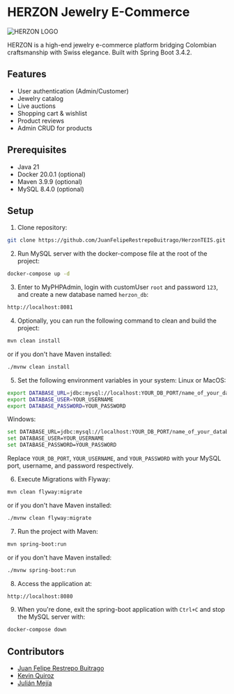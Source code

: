 # HERZON Jewelry E-Commerce

![HERZON LOGO](https://github.com/customUser-attachments/assets/2e69377c-da31-4c8a-9831-69587d75f130)

HERZON is a high-end jewelry e-commerce platform bridging Colombian craftsmanship with Swiss elegance. Built with Spring Boot 3.4.2.

## Features
- User authentication (Admin/Customer)
- Jewelry catalog
- Live auctions
- Shopping cart & wishlist
- Product reviews
- Admin CRUD for products

## Prerequisites
- Java 21
- Docker 20.0.1 (optional)
- Maven 3.9.9 (optional)
- MySQL 8.4.0 (optional)

## Setup
1. Clone repository:
```bash
git clone https://github.com/JuanFelipeRestrepoBuitrago/HerzonTEIS.git
```
2. Run MySQL server with the docker-compose file at the root of the project:
```bash
docker-compose up -d
```
3. Enter to MyPHPAdmin, login with customUser `root` and password `123`, and create a new database named `herzon_db`:
```bash
http://localhost:8081
```
4. Optionally, you can run the following command to clean and build the project:
```bash
mvn clean install
```
or if you don't have Maven installed:
```bash
./mvnw clean install
```
5. Set the following environment variables in your system:
   Linux or MacOS:
```bash
export DATABASE_URL=jdbc:mysql://localhost:YOUR_DB_PORT/name_of_your_database
export DATABASE_USER=YOUR_USERNAME
export DATABASE_PASSWORD=YOUR_PASSWORD
```
Windows:
```bash
set DATABASE_URL=jdbc:mysql://localhost:YOUR_DB_PORT/name_of_your_database
set DATABASE_USER=YOUR_USERNAME
set DATABASE_PASSWORD=YOUR_PASSWORD
```
Replace `YOUR_DB_PORT`, `YOUR_USERNAME`, and `YOUR_PASSWORD` with your MySQL port, username, and password respectively.

6. Execute Migrations with Flyway:
```bash
mvn clean flyway:migrate
```
or if you don't have Maven installed:
```bash
./mvnw clean flyway:migrate
```

7. Run the project with Maven:
```bash
mvn spring-boot:run
```
or if you don't have Maven installed:
```bash
./mvnw spring-boot:run
```
8. Access the application at:
```bash
http://localhost:8080
```
9. When you're done, exit the spring-boot application with `Ctrl+C` and stop the MySQL server with:
```bash
docker-compose down
```

## Contributors

- [Juan Felipe Restrepo Buitrago](https://github.com/JuanFelipeRestrepoBuitrago)
- [Kevin Quiroz](https://github.com/KevinQzG)
- [Julián Mejía](https://github.com/julimejia)